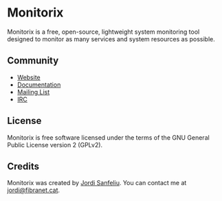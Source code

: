 Monitorix
=========
Monitorix is a free, open-source, lightweight system monitoring tool designed to monitor as many services and system resources as possible.

Community
---------
- [Website](https://www.monitorix.org)
- [Documentation](https://www.monitorix.org/documentation.html)
- [Mailing List](https://lists.sourceforge.net/lists/listinfo/monitorix-general)
- [IRC](https://webchat.freenode.net/?channels=monitorix)

License
-------
Monitorix is free software licensed under the terms of the GNU General Public License version 2 (GPLv2).

Credits
-------
Monitorix was created by [Jordi Sanfeliu](https://www.fibranet.cat).
You can contact me at [jordi@fibranet.cat](mailto:jordi@fibranet.cat).
